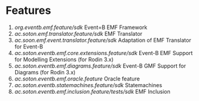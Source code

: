 # Features #
1. *org.eventb.emf.feature/sdk*  Event=B EMF Framework
2. *ac.soton.emf.translator.feature/sdk* EMF Translator
3. *ac.soon.emf.event.translator.feature/sdk* Adaptation of EMF Translator for Event-B
4. *ac.soton.eventb.emf.core.extensions.feature/sdk* Event-B EMF Support for Modelling Extensions (for Rodin 3.x)
5. *ac.soton.eventb.emf.diagrams.feature/sdk* Event-B GMF Support for Diagrams (for Rodin 3.x)
6. *ac.soton.eventb.emf.oracle.feature* Oracle feature
7. *ac.soton.eventb.statemachines.feature/sdk* Statemachines
8. *ac.soton.eventb.emf.inclusion.feature/tests/sdk* EMF Inclusion
